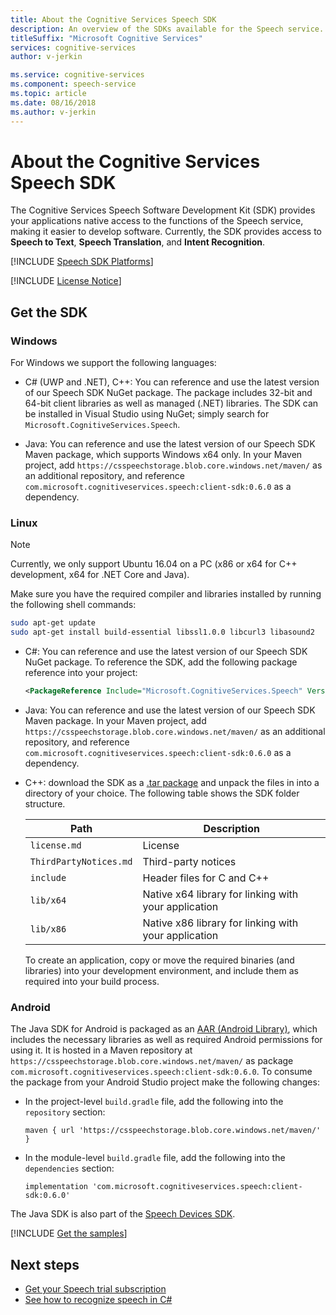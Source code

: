```yaml
---
title: About the Cognitive Services Speech SDK
description: An overview of the SDKs available for the Speech service.
titleSuffix: "Microsoft Cognitive Services"
services: cognitive-services
author: v-jerkin

ms.service: cognitive-services
ms.component: speech-service
ms.topic: article
ms.date: 08/16/2018
ms.author: v-jerkin
---
```


# About the Cognitive Services Speech SDK

The Cognitive Services Speech Software Development Kit (SDK) provides your applications native access to the functions of the Speech service, making it easier to develop software. Currently, the SDK provides access to **Speech to Text**, **Speech Translation**, and **Intent Recognition**.

[!INCLUDE [Speech SDK Platforms](../../../includes/cognitive-services-speech-service-speech-sdk-platforms.md)]

[!INCLUDE [License Notice](../../../includes/cognitive-services-speech-service-license-notice.md)]

## Get the SDK

### Windows

For Windows we support the following languages:

* C# (UWP and .NET), C++:
  You can reference and use the latest version of our Speech SDK NuGet package.
  The package includes 32-bit and 64-bit client libraries as well as managed (.NET) libraries.
  The SDK can be installed in Visual Studio using NuGet; simply search for `Microsoft.CognitiveServices.Speech`.

* Java:
  You can reference and use the latest version of our Speech SDK Maven package, which supports Windows x64 only.
  In your Maven project, add `https://csspeechstorage.blob.core.windows.net/maven/` as an additional repository, and reference `com.microsoft.cognitiveservices.speech:client-sdk:0.6.0` as a dependency. 

### Linux

> [!NOTE]
> Currently, we only support Ubuntu 16.04 on a PC (x86 or x64 for C++ development, x64 for .NET Core and Java).

Make sure you have the required compiler and libraries installed by running the following shell commands:

```sh
sudo apt-get update
sudo apt-get install build-essential libssl1.0.0 libcurl3 libasound2
```

* C#:
  You can reference and use the latest version of our Speech SDK NuGet package.
  To reference the SDK, add the following package reference into your project:

  ```xml
  <PackageReference Include="Microsoft.CognitiveServices.Speech" Version="0.6.0" />
  ```

* Java:
  You can reference and use the latest version of our Speech SDK Maven package.
  In your Maven project, add `https://csspeechstorage.blob.core.windows.net/maven/` as an additional repository, and reference `com.microsoft.cognitiveservices.speech:client-sdk:0.6.0` as a dependency. 

* C++: download the SDK as a [.tar package](https://aka.ms/csspeech/linuxbinary) and unpack the files in into a directory of your choice. The following table shows the SDK folder structure.

  |Path|Description|
  |-|-|
  |`license.md`|License|
  |`ThirdPartyNotices.md`|Third-party notices|
  |`include`|Header files for C and C++|
  |`lib/x64`|Native x64 library for linking with your application|
  |`lib/x86`|Native x86 library for linking with your application|

  To create an application, copy or move the required binaries (and libraries) into your development environment, and include them as required into your build process.

### Android

The Java SDK for Android is packaged as an [AAR (Android Library)](https://developer.android.com/studio/projects/android-library), which includes the necessary libraries as well as required Android permissions for using it.
It is hosted in a Maven repository at `https://csspeechstorage.blob.core.windows.net/maven/` as package `com.microsoft.cognitiveservices.speech:client-sdk:0.6.0`.
To consume the package from your Android Studio project make the following changes:

* In the project-level `build.gradle` file, add the following into the `repository` section:

  ```text
  maven { url 'https://csspeechstorage.blob.core.windows.net/maven/' }
  ```

* In the module-level `build.gradle` file, add the following into the `dependencies` section:

  ```text
  implementation 'com.microsoft.cognitiveservices.speech:client-sdk:0.6.0'
  ```

The Java SDK is also part of the [Speech Devices SDK](speech-devices-sdk.md).

[!INCLUDE [Get the samples](../../../includes/cognitive-services-speech-service-speech-sdk-sample-download-h2.md)]

## Next steps

* [Get your Speech trial subscription](https://azure.microsoft.com/try/cognitive-services/)
* [See how to recognize speech in C#](quickstart-csharp-dotnet-windows.md)
